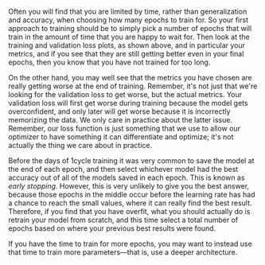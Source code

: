 Often you will find that you are limited by time, rather than generalization and accuracy, when choosing how many epochs to train for. So your first approach to training should be to simply pick a number of epochs that will train in the amount of time that you are happy to wait for. Then look at the training and validation loss plots, as shown above, and in particular your metrics, and if you see that they are still getting better even in your final epochs, then you know that you have not trained for too long.

  

On the other hand, you may well see that the metrics you have chosen are really getting worse at the end of training. Remember, it's not just that we're looking for the validation loss to get worse, but the actual metrics. Your validation loss will first get worse during training because the model gets overconfident, and only later will get worse because it is incorrectly memorizing the data. We only care in practice about the latter issue. Remember, our loss function is just something that we use to allow our optimizer to have something it can differentiate and optimize; it's not actually the thing we care about in practice.

  

Before the days of 1cycle training it was very common to save the model at the end of each epoch, and then select whichever model had the best accuracy out of all of the models saved in each epoch. This is known as *early stopping*. However, this is very unlikely to give you the best answer, because those epochs in the middle occur before the learning rate has had a chance to reach the small values, where it can really find the best result. Therefore, if you find that you have overfit, what you should actually do is retrain your model from scratch, and this time select a total number of epochs based on where your previous best results were found.

  

If you have the time to train for more epochs, you may want to instead use that time to train more parameters—that is, use a deeper architecture.